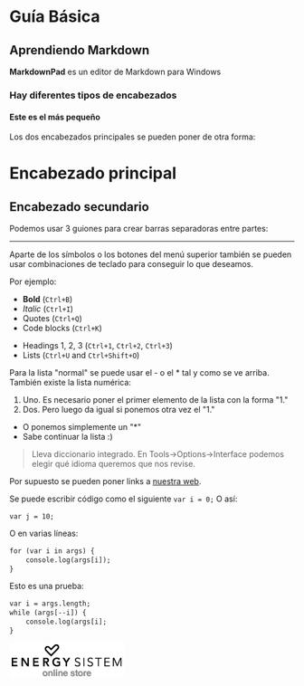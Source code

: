 # Guía Básica #

## Aprendiendo Markdown ##

**MarkdownPad** es un editor de Markdown para Windows

### Hay diferentes tipos de encabezados ###

#### Este es el más pequeño ####

Los dos encabezados principales se pueden poner de otra forma:

Encabezado principal
====================
Encabezado secundario
---------------------

Podemos usar 3 guiones para crear barras separadoras entre partes:

---

Aparte de los símbolos o los botones del menú superior también se pueden usar combinaciones de teclado para conseguir lo que deseamos.

Por ejemplo:

- **Bold** (`Ctrl+B`)
- *Italic* (`Ctrl+I`)
- Quotes (`Ctrl+Q`)
- Code blocks (`Ctrl+K`)
* Headings 1, 2, 3 (`Ctrl+1`, `Ctrl+2`, `Ctrl+3`)
* Lists (`Ctrl+U` and `Ctrl+Shift+O`)


Para la lista "normal" se puede usar el - o el * tal y como se ve arriba. También existe la lista numérica:

1. Uno. Es necesario poner el primer elemento de la lista con la forma "1."
1. Dos. Pero luego da igual si ponemos otra vez el "1."
* O ponemos simplemente un "*"
* Sabe continuar la lista :)

> Lleva diccionario integrado. En Tools->Options->Interface podemos elegir qué idioma queremos que nos revise.

Por supuesto se pueden poner links a [nuestra web](http://www.energysistem.com).

Se puede escribir código como el siguiente `var i = 0;`
O así:

	var j = 10;
O en varias líneas:

	for (var i in args) {
		console.log(args[i]);
	}


Esto es una prueba:

```block
var i = args.length;
while (args[--i]) {
	console.log(args[i];
}
```

![Texto alternativo](../basic-guide/images/logo_store.png "Logo de Energy")
